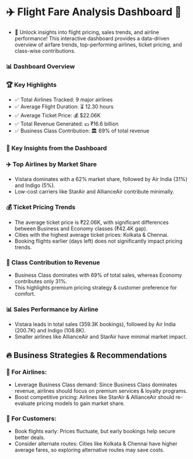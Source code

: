 # ✈️ Flight Fare Analysis Dashboard 🛫
* 🚀 Unlock insights into flight pricing, sales trends, and airline performance! This interactive dashboard provides a data-driven overview of airfare trends, top-performing airlines, ticket pricing, and class-wise contributions.

### 📊 Dashboard Overview
### 🏆 Key Highlights
* ✅ Total Airlines Tracked: 9 major airlines
* ✅ Average Flight Duration: ⏳ 12.30 hours
* ✅ Average Ticket Price: 💰 $22.06K
* ✅ Total Revenue Generated: 💵 ₹16.6 billion
* ✅ Business Class Contribution: 🏛️ 69% of total revenue

### 📌 Key Insights from the Dashboard
### ✈️ Top Airlines by Market Share
* Vistara dominates with a 62% market share, followed by Air India (31%) and Indigo (5%).
* Low-cost carriers like StarAir and AllianceAir contribute minimally.

### 💰 Ticket Pricing Trends
* The average ticket price is ₹22.06K, with significant differences between Business and Economy classes (₹42.4K gap).
* Cities with the highest average ticket prices: Kolkata & Chennai.
* Booking flights earlier (days left) does not significantly impact pricing trends.

### 🏢 Class Contribution to Revenue
* Business Class dominates with 69% of total sales, whereas Economy contributes only 31%.
* This highlights premium pricing strategy & customer preference for comfort.

### 📊 Sales Performance by Airline
* Vistara leads in total sales (359.3K bookings), followed by Air India (200.7K) and Indigo (108.8K).
* Smaller airlines like AllianceAir and StarAir have minimal market impact.

## 🔥 Business Strategies & Recommendations

### 📌 For Airlines:
* Leverage Business Class demand: Since Business Class dominates revenue, airlines should focus on premium services & loyalty programs.
* Boost competitive pricing: Airlines like StarAir & AllianceAir should re-evaluate pricing models to gain market share.

### 📌 For Customers:
* Book flights early: Prices fluctuate, but early bookings help secure better deals.
* Consider alternate routes: Cities like Kolkata & Chennai have higher average fares, so exploring alternative routes may save costs.
